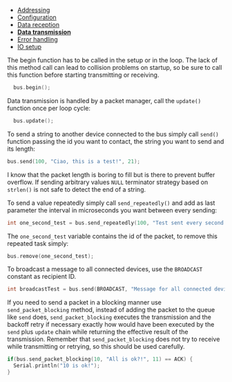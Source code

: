 - [Addressing](https://github.com/gioblu/PJON/tree/6.1/documentation/addressing.md)
- [Configuration](https://github.com/gioblu/PJON/tree/6.1/documentation/configuration.md)
- [Data reception](https://github.com/gioblu/PJON/tree/6.1/documentation/data-reception.md)
- **[Data transmission](https://github.com/gioblu/PJON/tree/6.1/documentation/data-transmission.md)**
- [Error handling](https://github.com/gioblu/PJON/tree/6.1/documentation/error-handling.md)
- [IO setup](https://github.com/gioblu/PJON/tree/6.1/documentation/io-setup.md)

The begin function has to be called in the setup or in the loop. The lack of this method call can lead to collision problems on startup, so be sure to call this function before starting transmitting or receiving.
```cpp  
  bus.begin();
```

Data transmission is handled by a packet manager, call the `update()` function once per loop cycle:
```cpp  
  bus.update();
```

To send a string to another device connected to the bus simply call `send()` function passing the id you want to contact, the string you want to send and its length:
```cpp
bus.send(100, "Ciao, this is a test!", 21);
```

I know that the packet length is boring to fill but is there to prevent buffer overflow. If sending arbitrary values `NULL` terminator strategy based on `strlen()` is not safe to detect the end of a string.

To send a value repeatedly simply call `send_repeatedly()` and add as last parameter the interval in microseconds you want between every sending:
```cpp
int one_second_test = bus.send_repeatedly(100, "Test sent every second!", 23, 1000000);
```

The `one_second_test` variable contains the id of the packet, to remove this repeated task simply:
```cpp
bus.remove(one_second_test);
```

To broadcast a message to all connected devices, use the `BROADCAST` constant as recipient ID.
```cpp
int broadcastTest = bus.send(BROADCAST, "Message for all connected devices.", 34);
```

If you need to send a packet in a blocking manner use `send_packet_blocking` method, instead of adding the packet to the queue like `send` does, `send_packet_blocking` executes the transmission and the backoff retry if necessary exactly how would have been executed by the `send` plus `update` chain while returning the effective result of the transmission. Remember that `send_packet_blocking` does not try to receive while transmitting or retrying, so this should be used carefully.
```cpp
if(bus.send_packet_blocking(10, "All is ok?!", 11) == ACK) {
  Serial.println("10 is ok!");
}  
```

